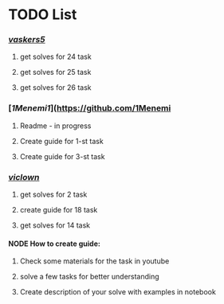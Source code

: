 # TODO List

### [*vaskers5*](https://github.com/vaskers5)

1) get solves for 24 task

2) get solves for 25 task

3) get solves for 26 task

### [*1Menemi1*](https://github.com/1Menemi

1) Readme - in progress

2) Create guide for 1-st task

3) Create guide for 3-st task


### [*viclown*](https://github.com/viclown)

1) get solves for 2 task

2) create guide for 18 task

3) get solves for 14 task

#### NODE How to create guide:

1) Check some materials for the task in youtube

2) solve a few tasks for better understanding

3) Create description of your solve with examples in notebook
